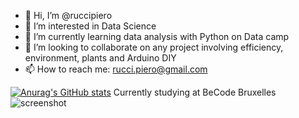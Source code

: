 - 👋 Hi, I’m @ruccipiero
- 👀 I’m interested in Data Science
- 🌱 I’m currently learning data analysis with Python on Data camp
- 💞️ I’m looking to collaborate on any project involving efficiency, environment, plants and Arduino DIY
- 📫 How to reach me: rucci.piero@gmail.com

[![Anurag's GitHub stats](https://github-readme-stats.vercel.app/api?username=ruccipiero)](https://github.com/anuraghazra/github-readme-stats)
Currently studying at BeCode Bruxelles
![screenshot](https://user-images.githubusercontent.com/105915583/190362051-53ac2cb1-6c44-464c-8b8b-1aba57dc84c8.png)


<!---
ruccipiero/ruccipiero is a ✨ special ✨ repository because its `README.md` (this file) appears on your GitHub profile.
You can click the Preview link to take a look at your changes.
--->
